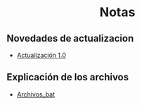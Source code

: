 <div align="center">
  <h1 style="text-align: center;">Notas</h1>
</div>

## Novedades de actualizacion

- [Actualización 1.0](Documents/Update_notes/update_1.0.md)

## Explicación de los archivos

- [Archivos_bat](Documents/notes/Archivos_bat.md)
